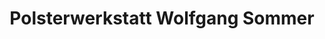 ---
title: "Polsterwerkstatt Wolfgang Sommer"
url: /moetzingen/polsterwerkstatt-wolfgang-sommer/
shop: Textil
---